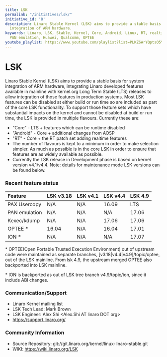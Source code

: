```yaml
---
title: LSK
permalink: "/initiatives/lsk/"
initiative_id: '8'
description: Linaro Stable Kernel (LSK) aims to provide a stable basis for system
  integration of ARM hardware.
keywords: Linaro, LSK, Stable, Kernel, Core, Android, Linux, RT, realtime, PAX Usercopy,
  PAN emulation, Huawei, Qualcomm, OPTEE
youtube_playlist: https://www.youtube.com/playlist?list=PLKZSArYQptsO5YMwkIwOs2lS60Ob-Ky7s&playnext=1
---
```


# LSK

Linaro Stable Kernel (LSK) aims to provide a stable basis for system integration of ARM hardware, integrating Linaro developed features available in mainline with kernel.org Long Term Stable (LTS) releases to allow integration of those features in production systems.
Most LSK features can be disabled at either build or run time so are included as part of the core LSK functionality. To support those feature sets which have substantial impacts on the kernel and cannot be disabled at build or run time, the LSK is provided in multiple flavours. Currently these are:

- "Core" - LTS + features which can be runtime disabled
- "Android" - Core + additional changes from AOSP
- "RT" - Core + the RT patch set adding realtime features
- The number of flavours is kept to a minimum in order to make selection simpler. As much as possible is in the core LSK in order to ensure that features are as widely available as possible.
- Currently the LSK release in Development phase is based on kernel version v4.1/v4.4. Note: details for maintenance mode LSK versions can be found below.


### Recent feature status

| Feature | LSK v3.18 | LSK v4.1 |  LSK v4.4 | LSK 4.9  |
| :--- | :--- | :--- | :--- | :--- |
| PAX Usercopy | N/A | N/A | 16.09 | LTS |
| PAN emulation | N/A | N/A | N/A | 17.06 |
| Kexec/kdump | N/A | N/A | 17.06 | 17.06 |
| OPTEE * | 16.04 | N/A | 16.04 | 17.01 |
| ION * | N/A | N/A | N/A | 17.07 |

\* OPTEE(Open Portable Trusted Execution Environment) out of upstream code were maintained as separate branches, [v3.18\|v4.4\|v4.9]/topic/optee, out of the LSK mainline. From lsk 4.9, the upstream merged OPTEE  also backported into LSK mainline.

\* ION is backported as out of LSK tree branch v4.9/topic/ion, since it includs ABI changes.

### Communication/Support

- Linaro Kernel mailing list <linaro-kernel AT lists DOT linaro DOT org>
- LSK Tech Lead: Mark Brown <broonie AT linaro DOT org>
- LSK Engineer: Alex Shi <Alex.Shi AT linaro DOT org>
- https://support.linaro.org/

### Community Information

- Source Repository: git://git.linaro.org/kernel/linux-linaro-stable.git
- WIKI: https://wiki.linaro.org/LSK
